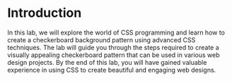 # Introduction

In this lab, we will explore the world of CSS programming and learn how to create a checkerboard background pattern using advanced CSS techniques. The lab will guide you through the steps required to create a visually appealing checkerboard pattern that can be used in various web design projects. By the end of this lab, you will have gained valuable experience in using CSS to create beautiful and engaging web designs.

